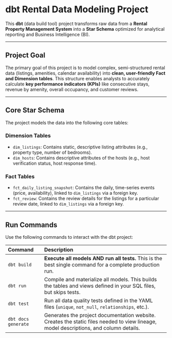 # dbt Rental Data Modeling Project

This **dbt** (data build tool) project transforms raw data from a **Rental Property Management System** into a **Star Schema** optimized for analytical reporting and Business Intelligence (BI).

---

## Project Goal

The primary goal of this project is to model complex, semi-structured rental data (listings, amenities, calendar availability) into **clean, user-friendly Fact and Dimension tables**. This structure enables analysts to accurately calculate **key performance indicators (KPIs)** like consecutive stays, revenue by amenity, overall occupancy, and customer reviews.

---

## Core Star Schema

The project models the data into the following core tables:

### Dimension Tables

* `dim_listings`: Contains static, descriptive listing attributes (e.g., property type, number of bedrooms).
* `dim_hosts`: Contains descriptive attributes of the hosts (e.g., host verification status, host response time).

### Fact Tables

* `fct_daily_listing_snapshot`: Contains the daily, time-series events (price, availability), linked to `dim_listings` via a foreign key.
* `fct_review`: Contains the review details for the listings for a particular review date, linked to `dim_listings` via a foreign key.

---

## Run Commands

Use the following commands to interact with the dbt project:

| Command | Description |
| :--- | :--- |
| `dbt build` | **Execute all models AND run all tests.** This is the best single command for a complete production run. |
| `dbt run` | Compile and materialize all models. This builds the tables and views defined in your SQL files, but skips tests. |
| `dbt test` | Run all data quality tests defined in the YAML files (`unique`, `not_null`, `relationships`, etc.). |
| `dbt docs generate` | Generates the project documentation website. Creates the static files needed to view lineage, model descriptions, and column details. |
